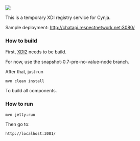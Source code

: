 <img src="http://neustarpc.github.com/neustar-clouds/images/logo.png"><br>

This is a temporary XDI registry service for Cynja.

Sample deployment: http://chatapi.respectnetwork.net:3080/

### How to build

First, [XDI2](http://github.com/projectdanube/xdi2) needs to be build.

For now, use the snapshot-0.7-pre-no-value-node branch.

After that, just run

    mvn clean install

To build all components.

### How to run

	mvn jetty:run

Then go to:

	http://localhost:3081/
